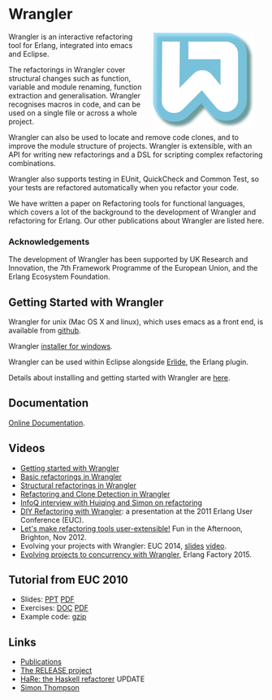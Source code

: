 <!--- 
---
title: "Wrangler"
last_updated: 2022-04-12
summary: "Refactoring for Erlang"
hide_sidebar: true
toc: false
permalink: index.html
---
--->

# Wrangler

<img align="right"  width="200px" style="vertical-align:middle;margin:0px 20px" src="wrangler.png">

Wrangler is an interactive refactoring tool for Erlang, integrated into emacs and Eclipse.

The refactorings in Wrangler cover structural changes such as function, variable and module renaming, function extraction and generalisation. Wrangler recognises macros in code, and can be used on a single file or across a whole project.

Wrangler can also be used to locate and remove code clones, and to improve the module structure of projects. Wrangler is extensible, with an API for writing new refactorings and a DSL for scripting complex refactoring combinations.

Wrangler also supports testing in EUnit, QuickCheck and Common Test, so your tests are refactored automatically when you refactor your code.

We have written a paper on Refactoring tools for functional languages, which covers a lot of the background to the development of Wrangler and refactoring for Erlang. Our other publications about Wrangler are listed here.

### Acknowledgements

The development of Wrangler has been supported by UK Research and Innovation, the 7th Framework Programme of the European Union, and the Erlang Ecosystem Foundation.

## Getting Started with Wrangler

Wrangler for unix (Mac OS X and linux), which uses emacs as a front end, is available from [github](https://github.com/RefactoringTools/Wrangler). 

Wrangler [installer for windows](https://github.com/RefactoringTools/wrangler/releases/download/wrangler1.2/Wrangler_Setup.exe).

Wrangler can be used within Eclipse alongside [Erlide](https://erlide.org/index.html), the Erlang plugin.

Details about installing and getting started with Wrangler are [here](getting-started.html).

## Documentation

[Online Documentation](https://refactoringtools.github.io/wrangler/).

## Videos

- [Getting started with Wrangler](http://www.youtube.com/watch?v=TsiZR9I22VY) 
- [Basic refactorings in Wrangler](http://www.youtube.com/watch?v=3GAN69shGLk)
- [Structural refactorings in Wrangler](http://www.youtube.com/watch?v=NURUuTQ9NoA)
- [Refactoring and Clone Detection in Wrangler](http://www.youtube.com/watch?v=RMYwv2daTVg)
- [InfoQ interview with Huiqing and Simon on refactoring](http://www.infoq.com/interviews/thompson-li-refactoring) 
- [DIY Refactoring with Wrangler](http://www.cs.kent.ac.uk/people/staff/sjt/presentations/TutorialNov11.ppt): a presentation at the 2011 Erlang User Conference (EUC).
- [Let's make refactoring tools user-extensible!](http://www.cs.kent.ac.uk/people/staff/sjt/Release/FunInTheAfternoon.pdf) Fun in the Afternoon, Brighton, Nov 2012. 
- Evolving your projects with Wrangler: EUC 2014, [slides](http://www.cs.kent.ac.uk/people/staff/sjt/presentations/EvolvingYourProjectsWithWrangler.pdf) [video](http://vimeo.com/100523695).
- [Evolving projects to concurrency with Wrangler](http://www.infoq.com/presentations/wrangler), Erlang Factory 2015.

## Tutorial from EUC 2010

- Slides: [PPT](http://www.cs.kent.ac.uk/projects/wrangler/Misc/TutorialNov10.ppt) [PDF](http://www.cs.kent.ac.uk/projects/wrangler/Misc/TutorialNov10.pdf)
- Exercises: [DOC](http://www.cs.kent.ac.uk/projects/wrangler/Misc/WranglerExercise.doc) [PDF](http://www.cs.kent.ac.uk/projects/wrangler/Misc/WranglerExercise.pdf)
- Example code: [gzip](http://www.cs.kent.ac.uk/projects/wrangler/Misc/wrangler_ex.tar.gz)

## Links

- [Publications](publications.html)
- [The RELEASE project](http://www.release-project.eu/) 
- [HaRe: the Haskell refactorer](http://www.cs.kent.ac.uk/projects/refactor-fp/hare.html) UPDATE
- [Simon Thompson](http://www.cs.kent.ac.uk/people/staff/sjt/) 



